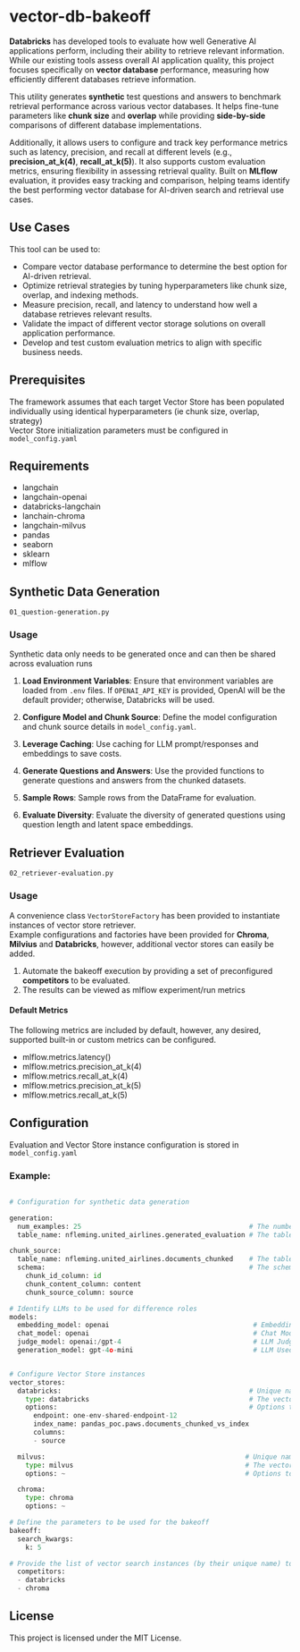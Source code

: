 # vector-db-bakeoff

**Databricks** has developed tools to evaluate how well Generative AI applications perform, including their ability to retrieve relevant information. While our existing tools assess overall AI application quality, this project focuses specifically on **vector database** performance, measuring how efficiently different databases retrieve information.

This utility generates **synthetic** test questions and answers to benchmark retrieval performance across various vector databases. It helps fine-tune parameters like **chunk size** and **overlap** while providing **side-by-side** comparisons of different database implementations.

Additionally, it allows users to configure and track key performance metrics such as latency, precision, and recall at different levels (e.g., **precision_at_k(4)**, **recall_at_k(5)**). It also supports custom evaluation metrics, ensuring flexibility in assessing retrieval quality. Built on **MLflow** evaluation, it provides easy tracking and comparison, helping teams identify the best performing vector database for AI-driven search and retrieval use cases.


## Use Cases

This tool can be used to:

* Compare vector database performance to determine the best option for AI-driven retrieval.
* Optimize retrieval strategies by tuning hyperparameters like chunk size, overlap, and indexing methods.
* Measure precision, recall, and latency to understand how well a database retrieves relevant results.
* Validate the impact of different vector storage solutions on overall application performance.
* Develop and test custom evaluation metrics to align with specific business needs.

## Prerequisites

The framework assumes that each target Vector Store has been populated individually using identical hyperparameters (ie chunk size, overlap, strategy)  
Vector Store initialization parameters must be configured in ```model_config.yaml```

## Requirements
- langchain
- langchain-openai
- databricks-langchain
- lanchain-chroma
- langchain-milvus
- pandas
- seaborn
- sklearn
- mlflow

## Synthetic Data Generation
```01_question-generation.py```

### Usage

Synthetic data only needs to be generated once and can then be shared across evaluation runs

1. **Load Environment Variables**: Ensure that environment variables are loaded from `.env` files. If `OPENAI_API_KEY` is provided, OpenAI will be the default provider; otherwise, Databricks will be used.

2. **Configure Model and Chunk Source**: Define the model configuration and chunk source details in `model_config.yaml`.

3. **Leverage Caching**: Use caching for LLM prompt/responses and embeddings to save costs.

4. **Generate Questions and Answers**: Use the provided functions to generate questions and answers from the chunked datasets.

5. **Sample Rows**: Sample rows from the DataFrame for evaluation.

6. **Evaluate Diversity**: Evaluate the diversity of generated questions using question length and latent space embeddings.

## Retriever Evaluation
```02_retriever-evaluation.py```

### Usage

A convenience class ```VectorStoreFactory``` has been provided to instantiate instances of vector store retriever.  
Example configurations and factories have been provided for **Chroma**, **Milvius** and **Databricks**, however, additional vector stores can easily be added.

1. Automate the bakeoff execution by providing a set of preconfigured **competitors** to be evaluated.
2. The results can be viewed as mlflow experiment/run metrics

#### Default Metrics

The following metrics are included by default, however, any desired, supported built-in or custom metrics can be configured.
- mlflow.metrics.latency()
- mlflow.metrics.precision_at_k(4)
- mlflow.metrics.recall_at_k(4)
- mlflow.metrics.precision_at_k(5)
- mlflow.metrics.recall_at_k(5)

## Configuration

Evaluation and Vector Store instance configuration is stored in ```model_config.yaml```

### Example:

```python

# Configuration for synthetic data generation

generation:
  num_examples: 25                                          # The number of example to generate
  table_name: nfleming.united_airlines.generated_evaluation # The table to store the generated examples

chunk_source:
  table_name: nfleming.united_airlines.documents_chunked    # The table which contains the chunked documents
  schema:                                                   # The schema of this table
    chunk_id_column: id
    chunk_content_column: content
    chunk_source_column: source

# Identify LLMs to be used for difference roles
models:
  embedding_model: openai                                    # Embedding Model
  chat_model: openai                                         # Chat Model 
  judge_model: openai:/gpt-4                                 # LLM Judge
  generation_model: gpt-4o-mini                              # LLM Used for Generation


# Configure Vector Store instances 
vector_stores:
  databricks:                                               # Unique name / alias
    type: databricks                                        # The vector store type
    options:                                                # Options to be provied to the factory function for instantiation
      endpoint: one-env-shared-endpoint-12
      index_name: pandas_poc.paws.documents_chunked_vs_index
      columns: 
      - source

  milvus:                                                  # Unique name / alias
    type: milvus                                           # The vector store type
    options: ~                                             # Options to be provied to the factory function for instantiation

  chroma:
    type: chroma
    options: ~

# Define the parameters to be used for the bakeoff
bakeoff:
  search_kwargs:
    k: 5

# Provide the list of vector search instances (by their unique name) to be included for comparison
  competitors:
  - databricks
  - chroma
```

## License

This project is licensed under the MIT License.

